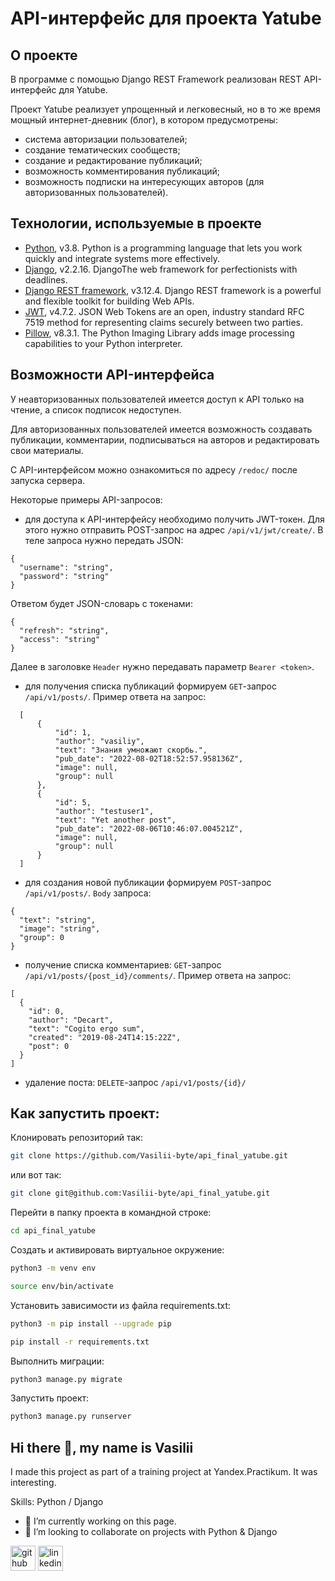 # API-интерфейс для проекта Yatube

## О проекте
В программе с помощью Django REST Framework реализован REST API-интерфейс для Yatube.

Проект Yatube реализует упрощенный и легковесный, но в то же время мощный интернет-дневник (блог), в котором предусмотрены:
+ система авторизации пользователей;
+ создание тематических сообществ;
+ создание и редактирование публикаций;
+ возможность комментирования публикаций;
+ возможность подписки на интересующих авторов (для авторизованных пользователей).

## Технологии, используемые в проекте
- [Python], v3.8. Python is a programming language that lets you work quickly and integrate systems more effectively.
- [Django], v2.2.16. DjangoThe web framework for perfectionists with deadlines.
- [Django REST framework], v3.12.4. Django REST framework is a powerful and flexible toolkit for building Web APIs.
- [JWT], v4.7.2. JSON Web Tokens are an open, industry standard RFC 7519 method for representing claims securely between two parties.
- [Pillow], v8.3.1. The Python Imaging Library adds image processing capabilities to your Python interpreter.

## Возможности API-интерфейса
У неавторизованных пользователей имеется доступ к API только на чтение, а список подписок недоступен.

Для авторизованных пользователей имеется возможность создавать публикации, комментарии, подписываться на авторов и редактировать свои материалы.

С API-интерфейсом можно ознакомиться по адресу `/redoc/` после запуска сервера.

Некоторые примеры API-запросов:
+ для доступа к API-интерфейсу необходимо получить JWT-токен. Для этого нужно отправить POST-запрос на адрес `/api/v1/jwt/create/`.
В теле запроса нужно передать JSON: 
```
{
  "username": "string",
  "password": "string"
}
```
Ответом будет JSON-словарь с токенами:
```
{
  "refresh": "string",
  "access": "string"
}
```
Далее в заголовке `Header` нужно передавать параметр `Bearer <token>`.

+ для получения списка публикаций формируем `GET`-запрос `/api/v1/posts/`.
Пример ответа на запрос: 
```
  [
      {
          "id": 1,
          "author": "vasiliy",
          "text": "Знания умножают скорбь.",
          "pub_date": "2022-08-02T18:52:57.958136Z",
          "image": null,
          "group": null
      },
      {
          "id": 5,
          "author": "testuser1",
          "text": "Yet another post",
          "pub_date": "2022-08-06T10:46:07.004521Z",
          "image": null,
          "group": null
      }
  ]
```
+ для создания новой публикации формируем `POST`-запрос `/api/v1/posts/`.
`Body` запроса: 
```
{
  "text": "string",
  "image": "string",
  "group": 0
}
```
+ получение списка комментариев: `GET`-запрос `/api/v1/posts/{post_id}/comments/`.
Пример ответа на запрос: 
```
[
  {
    "id": 0,
    "author": "Decart",
    "text": "Cogito ergo sum",
    "created": "2019-08-24T14:15:22Z",
    "post": 0
  }
]
```
+ удаление поста: `DELETE`-запрос `/api/v1/posts/{id}/`

## Как запустить проект:

Клонировать репозиторий так:

```sh
git clone https://github.com/Vasilii-byte/api_final_yatube.git
```
или вот так:
```sh
git clone git@github.com:Vasilii-byte/api_final_yatube.git
```

Перейти в папку проекта в командной строке:
```sh
cd api_final_yatube
```

Cоздать и активировать виртуальное окружение:

```sh
python3 -m venv env

source env/bin/activate
```

Установить зависимости из файла requirements.txt:

```sh
python3 -m pip install --upgrade pip

pip install -r requirements.txt
```

Выполнить миграции:

```sh
python3 manage.py migrate
```

Запустить проект:

```sh
python3 manage.py runserver
```

## Hi there 👋, my name is Vasilii

I made this project as part of a training project at Yandex.Practikum. It was interesting.

Skills: Python / Django

- 🔭 I’m currently working on this page. 
- 👯 I’m looking to collaborate on projects with Python & Django

[<img src='https://cdn.jsdelivr.net/npm/simple-icons@3.0.1/icons/github.svg' alt='github' height='40'>](https://github.com/https://github.com/Vasilii-byte)  [<img src='https://cdn.jsdelivr.net/npm/simple-icons@3.0.1/icons/linkedin.svg' alt='linkedin' height='40'>](https://www.linkedin.com/in/https://www.linkedin.com/in/василий-глушков-11250765//)    

[//]: # 
  [Python]: <https://www.python.org>
  [Django REST framework]: <https://www.django-rest-framework.org>
  [Django]: <https://www.djangoproject.com>
  [JWT]: <https://jwt.io>
  [Pillow]: <https://pillow.readthedocs.io/>